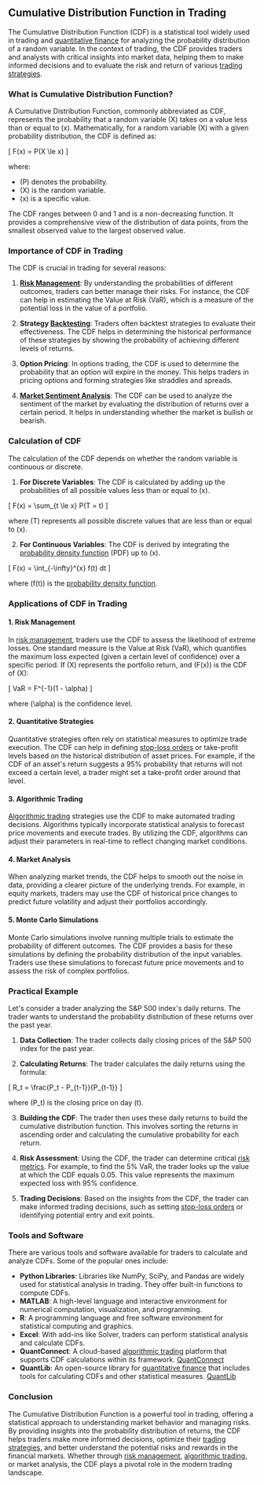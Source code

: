 ## Cumulative Distribution Function in Trading

The Cumulative Distribution Function (CDF) is a statistical tool widely used in trading and [quantitative finance](../q/quantitative_finance.md) for analyzing the probability distribution of a random variable. In the context of trading, the CDF provides traders and analysts with critical insights into market data, helping them to make informed decisions and to evaluate the risk and return of various [trading strategies](../t/trading_strategies.md).

### What is Cumulative Distribution Function?

A Cumulative Distribution Function, commonly abbreviated as CDF, represents the probability that a random variable \(X\) takes on a value less than or equal to \(x\). Mathematically, for a random variable \(X\) with a given probability distribution, the CDF is defined as:

\[ F(x) = P(X \le x) \]

where:
- \(P\) denotes the probability.
- \(X\) is the random variable.
- \(x\) is a specific value.

The CDF ranges between 0 and 1 and is a non-decreasing function. It provides a comprehensive view of the distribution of data points, from the smallest observed value to the largest observed value.

### Importance of CDF in Trading

The CDF is crucial in trading for several reasons:

1. **[Risk Management](../r/risk_management.md)**: By understanding the probabilities of different outcomes, traders can better manage their risks. For instance, the CDF can help in estimating the Value at Risk (VaR), which is a measure of the potential loss in the value of a portfolio.

2. **Strategy [Backtesting](../b/backtesting.md)**: Traders often backtest strategies to evaluate their effectiveness. The CDF helps in determining the historical performance of these strategies by showing the probability of achieving different levels of returns.

3. **Option Pricing**: In options trading, the CDF is used to determine the probability that an option will expire in the money. This helps traders in pricing options and forming strategies like straddles and spreads.

4. **[Market Sentiment Analysis](../m/market_sentiment_analysis.md)**: The CDF can be used to analyze the sentiment of the market by evaluating the distribution of returns over a certain period. It helps in understanding whether the market is bullish or bearish.

### Calculation of CDF

The calculation of the CDF depends on whether the random variable is continuous or discrete.

1. **For Discrete Variables**: The CDF is calculated by adding up the probabilities of all possible values less than or equal to \(x\).

\[ F(x) = \sum_{t \le x} P(T = t) \]

where \(T\) represents all possible discrete values that are less than or equal to \(x\).

2. **For Continuous Variables**: The CDF is derived by integrating the [probability density function](../p/probability_density_function.md) (PDF) up to \(x\).

\[ F(x) = \int_{-\infty}^{x} f(t) dt \]

where \(f(t)\) is the [probability density function](../p/probability_density_function.md).

### Applications of CDF in Trading

#### 1. Risk Management

In [risk management](../r/risk_management.md), traders use the CDF to assess the likelihood of extreme losses. One standard measure is the Value at Risk (VaR), which quantifies the maximum loss expected (given a certain level of confidence) over a specific period. If \(X\) represents the portfolio return, and \(F(x)\) is the CDF of \(X\):

\[ VaR = F^{-1}(1 - \alpha) \]

where \(\alpha\) is the confidence level.

#### 2. Quantitative Strategies

Quantitative strategies often rely on statistical measures to optimize trade execution. The CDF can help in defining [stop-loss orders](../s/stop-loss_orders.md) or take-profit levels based on the historical distribution of asset prices. For example, if the CDF of an asset's return suggests a 95% probability that returns will not exceed a certain level, a trader might set a take-profit order around that level.

#### 3. Algorithmic Trading

[Algorithmic trading](../a/algorithmic_trading.md) strategies use the CDF to make automated trading decisions. Algorithms typically incorporate statistical analysis to forecast price movements and execute trades. By utilizing the CDF, algorithms can adjust their parameters in real-time to reflect changing market conditions.

#### 4. Market Analysis

When analyzing market trends, the CDF helps to smooth out the noise in data, providing a clearer picture of the underlying trends. For example, in equity markets, traders may use the CDF of historical price changes to predict future volatility and adjust their portfolios accordingly.

#### 5. Monte Carlo Simulations

Monte Carlo simulations involve running multiple trials to estimate the probability of different outcomes. The CDF provides a basis for these simulations by defining the probability distribution of the input variables. Traders use these simulations to forecast future price movements and to assess the risk of complex portfolios.

### Practical Example

Let's consider a trader analyzing the S&P 500 index's daily returns. The trader wants to understand the probability distribution of these returns over the past year.

1. **Data Collection**: The trader collects daily closing prices of the S&P 500 index for the past year.

2. **Calculating Returns**: The trader calculates the daily returns using the formula:

\[ R_t = \frac{P_t - P_{t-1}}{P_{t-1}} \]

where \(P_t\) is the closing price on day \(t\).

3. **Building the CDF**: The trader then uses these daily returns to build the cumulative distribution function. This involves sorting the returns in ascending order and calculating the cumulative probability for each return.

4. **Risk Assessment**: Using the CDF, the trader can determine critical [risk metrics](../r/risk_metrics.md). For example, to find the 5% VaR, the trader looks up the value at which the CDF equals 0.05. This value represents the maximum expected loss with 95% confidence.

5. **Trading Decisions**: Based on the insights from the CDF, the trader can make informed trading decisions, such as setting [stop-loss orders](../s/stop-loss_orders.md) or identifying potential entry and exit points.

### Tools and Software

There are various tools and software available for traders to calculate and analyze CDFs. Some of the popular ones include:

- **Python Libraries**: Libraries like NumPy, SciPy, and Pandas are widely used for statistical analysis in trading. They offer built-in functions to compute CDFs.
- **MATLAB**: A high-level language and interactive environment for numerical computation, visualization, and programming.
- **R**: A programming language and free software environment for statistical computing and graphics.
- **Excel**: With add-ins like Solver, traders can perform statistical analysis and calculate CDFs.
- **QuantConnect**: A cloud-based [algorithmic trading](../a/algorithmic_trading.md) platform that supports CDF calculations within its framework. [QuantConnect](https://www.quantconnect.com)
- **QuantLib**: An open-source library for [quantitative finance](../q/quantitative_finance.md) that includes tools for calculating CDFs and other statistical measures. [QuantLib](https://www.quantlib.org)

### Conclusion

The Cumulative Distribution Function is a powerful tool in trading, offering a statistical approach to understanding market behavior and managing risks. By providing insights into the probability distribution of returns, the CDF helps traders make more informed decisions, optimize their [trading strategies](../t/trading_strategies.md), and better understand the potential risks and rewards in the financial markets. Whether through [risk management](../r/risk_management.md), [algorithmic trading](../a/algorithmic_trading.md), or market analysis, the CDF plays a pivotal role in the modern trading landscape.